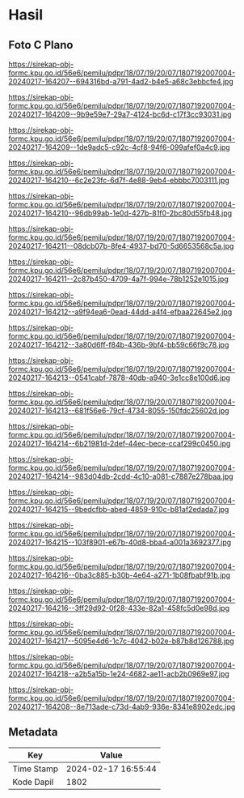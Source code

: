 # Hasil

## Foto C Plano

https://sirekap-obj-formc.kpu.go.id/56e6/pemilu/pdpr/18/07/19/20/07/1807192007004-20240217-164207--694316bd-a791-4ad2-b4e5-a68c3ebbcfe4.jpg

https://sirekap-obj-formc.kpu.go.id/56e6/pemilu/pdpr/18/07/19/20/07/1807192007004-20240217-164209--9b9e59e7-29a7-4124-bc6d-c17f3cc93031.jpg

https://sirekap-obj-formc.kpu.go.id/56e6/pemilu/pdpr/18/07/19/20/07/1807192007004-20240217-164209--1de9adc5-c92c-4cf8-94f6-099afef0a4c9.jpg

https://sirekap-obj-formc.kpu.go.id/56e6/pemilu/pdpr/18/07/19/20/07/1807192007004-20240217-164210--6c2e23fc-6d7f-4e88-9eb4-ebbbc7003111.jpg

https://sirekap-obj-formc.kpu.go.id/56e6/pemilu/pdpr/18/07/19/20/07/1807192007004-20240217-164210--96db99ab-1e0d-427b-81f0-2bc80d55fb48.jpg

https://sirekap-obj-formc.kpu.go.id/56e6/pemilu/pdpr/18/07/19/20/07/1807192007004-20240217-164211--08dcb07b-8fe4-4937-bd70-5d6653568c5a.jpg

https://sirekap-obj-formc.kpu.go.id/56e6/pemilu/pdpr/18/07/19/20/07/1807192007004-20240217-164211--2c87b450-4709-4a7f-994e-78b1252e1015.jpg

https://sirekap-obj-formc.kpu.go.id/56e6/pemilu/pdpr/18/07/19/20/07/1807192007004-20240217-164212--a9f94ea6-0ead-44dd-a4f4-efbaa22645e2.jpg

https://sirekap-obj-formc.kpu.go.id/56e6/pemilu/pdpr/18/07/19/20/07/1807192007004-20240217-164212--3a80d6ff-f84b-436b-9bf4-bb59c66f9c78.jpg

https://sirekap-obj-formc.kpu.go.id/56e6/pemilu/pdpr/18/07/19/20/07/1807192007004-20240217-164213--0541cabf-7878-40db-a940-3e1cc8e100d6.jpg

https://sirekap-obj-formc.kpu.go.id/56e6/pemilu/pdpr/18/07/19/20/07/1807192007004-20240217-164213--681f56e6-79cf-4734-8055-150fdc25602d.jpg

https://sirekap-obj-formc.kpu.go.id/56e6/pemilu/pdpr/18/07/19/20/07/1807192007004-20240217-164214--6b21981d-2def-44ec-bece-ccaf299c0450.jpg

https://sirekap-obj-formc.kpu.go.id/56e6/pemilu/pdpr/18/07/19/20/07/1807192007004-20240217-164214--983d04db-2cdd-4c10-a081-c7887e278baa.jpg

https://sirekap-obj-formc.kpu.go.id/56e6/pemilu/pdpr/18/07/19/20/07/1807192007004-20240217-164215--9bedcfbb-abed-4859-910c-b81af2edada7.jpg

https://sirekap-obj-formc.kpu.go.id/56e6/pemilu/pdpr/18/07/19/20/07/1807192007004-20240217-164215--103f8901-e67b-40d8-bba4-a001a3692377.jpg

https://sirekap-obj-formc.kpu.go.id/56e6/pemilu/pdpr/18/07/19/20/07/1807192007004-20240217-164216--0ba3c885-b30b-4e64-a271-1b08fbabf91b.jpg

https://sirekap-obj-formc.kpu.go.id/56e6/pemilu/pdpr/18/07/19/20/07/1807192007004-20240217-164216--3ff29d92-0f28-433e-82a1-458fc5d0e98d.jpg

https://sirekap-obj-formc.kpu.go.id/56e6/pemilu/pdpr/18/07/19/20/07/1807192007004-20240217-164217--5095e4d6-1c7c-4042-b02e-b87b8d126788.jpg

https://sirekap-obj-formc.kpu.go.id/56e6/pemilu/pdpr/18/07/19/20/07/1807192007004-20240217-164218--a2b5a15b-1e24-4682-ae11-acb2b0969e97.jpg

https://sirekap-obj-formc.kpu.go.id/56e6/pemilu/pdpr/18/07/19/20/07/1807192007004-20240217-164208--8e713ade-c73d-4ab9-936e-8341e8902edc.jpg


## Metadata

| Key        | Value               |
| ---------- | ------------------- |
| Time Stamp | 2024-02-17 16:55:44 |
| Kode Dapil | 1802                |



